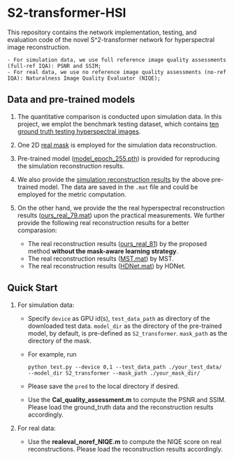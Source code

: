 # S2-transformer-HSI

This repository contains the network implementation, testing, and evaluation code of the novel S^2-transformer network for hyperspectral image reconstruction. 

	- For simulation data, we use full reference image quality assessments (full-ref IQA): PSNR and SSIM;
	- For real data, we use no reference image quality assessments (no-ref IQA): Naturalness Image Quality Evaluator (NIQE);

## Data and pre-trained models

1. The quantitative comparison is conducted upon simulation data. In this project, we emplot the benchmark testing dataset, which contains [ten ground truth testing hyperspectral images](https://ufile.io/eafy9n2a).  

2. One 2D [real mask](https://ufile.io/2zbztqxm) is employed for the simulation data reconstruction. 

3. Pre-trained model ([model_epoch_255.pth](https://ufile.io/bmxw9qdn)) is provided for reproducing the simulation reconstruction results. 

4. We also provide the [simulation reconstruction results](https://ufile.io/eznqmlx9) by the above pre-trained model. The data are saved in the `.mat` file and could be employed for the metric computation. 

5. On the other hand, we provide the the real hyperspectral reconstruction results ([ours_real_79.mat](https://ufile.io/i2vpftyc)) upon the practical measurements. We further provide the following real reconstruction results for a better comparasion:
	
	- The real reconstruction results ([ours_real_81](https://ufile.io/z2ivtbh8)) by the proposed method **without the mask-aware learning strategy**.
	- The real reconstruction results ([MST.mat](https://ufile.io/ybwhb4ig)) by MST.
	- The real reconstruction results ([HDNet.mat](https://ufile.io/6fyxhlsq)) by HDNet. 


## Quick Start

1. For simulation data: 

	- Specify `device` as GPU id(s), `test_data_path` as directory of the downloaded test data. `model_dir` as the directory of the pre-trained model, by default, is pre-defined as `S2_transformer`. `mask_path` as the directory of the mask. 
	
	- For example, run 
	
		`python test.py --device 0,1 --test_data_path ./your_test_data/ --model_dir S2_transformer --mask_path ./your_mask_dir/ ` 
	
	- Please save the `pred` to the local directory if desired. 

	- Use the **Cal_quality_assessment.m** to compute the PSNR and SSIM. Please load the ground_truth data and the reconstruction results accordingly. 
	
2. For real data: 

	- Use the **realeval_noref_NIQE.m** to compute the NIQE score on real reconstructions. Please load the reconstruction results accordingly. 

